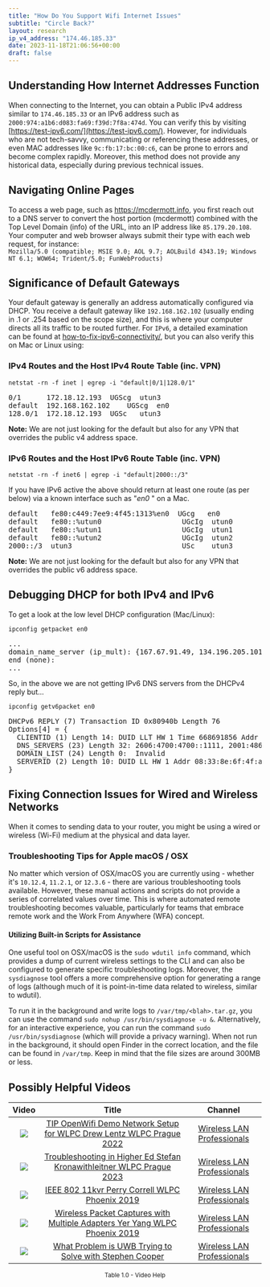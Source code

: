 ```yaml
---
title: "How Do You Support Wifi Internet Issues"
subtitle: "Circle Back?"
layout: research
ip_v4_address: "174.46.185.33"
date: 2023-11-18T21:06:56+00:00
draft: false
---
```


## Understanding How Internet Addresses Function

When connecting to the Internet, you can obtain a Public IPv4 address similar to ```174.46.185.33``` or an IPv6 address such as ```2000:974:a1b6:d083:fa69:f39d:7f8a:474d```. You can verify this by visiting [https://test-ipv6.com/](https://test-ipv6.com/). However, for individuals who are not tech-savvy, communicating or referencing these addresses, or even MAC addresses like ```9c:fb:17:bc:00:c6```, can be prone to errors and become complex rapidly. Moreover, this method does not provide any historical data, especially during previous technical issues.
## Navigating Online Pages 
To access a web page, such as https://mcdermott.info, you first reach out to a DNS server to convert the host portion (mcdermott) combined with the Top Level Domain (info) of the URL, into an IP address like ```85.179.20.108```. Your computer and web browser always submit their type with each web request, for instance: <br>```Mozilla/5.0 (compatible; MSIE 9.0; AOL 9.7; AOLBuild 4343.19; Windows NT 6.1; WOW64; Trident/5.0; FunWebProducts)```
## Significance of Default Gateways
Your default gateway is generally an address automatically configured via DHCP. You receive a default gateway like ```192.168.162.102``` (usually ending in .1 or .254 based on the scope size), and this is where your computer directs all its traffic to be routed further. For ```IPv6```, a detailed examination can be found at [how-to-fix-ipv6-connectivity/](/blog/how-to-fix-ipv6-connectivity/), but you can also verify this on Mac or Linux using: <br>
### IPv4 Routes and the Host IPv4 Route Table (inc. VPN)
```netstat -rn -f inet | egrep -i "default|0/1|128.0/1"```

<pre>
0/1      172.18.12.193  UGScg  utun3
default  192.168.162.102    UGScg  en0
128.0/1  172.18.12.193  UGSc   utun3</pre>

**Note:** We are not just looking for the default but also for any VPN that overrides the public v4 address space.

### IPv6 Routes and the Host IPv6 Route Table (inc. VPN)
```netstat -rn -f inet6 | egrep -i "default|2000::/3"```

If you have IPv6 active the above should return at least one route (as per below) via a known interface such as "_en0_ " on a Mac. 

<pre>
default   fe80:c449:7ee9:4f45:1313%en0  UGcg   en0
default   fe80::%utun0                   UGcIg  utun0
default   fe80::%utun1                   UGcIg  utun1
default   fe80::%utun2                   UGcIg  utun2
2000::/3  utun3                          USc    utun3</pre>

**Note:** We are not just looking for the default but also for any VPN that overrides the public v6 address space.
<br>

## Debugging DHCP for both IPv4 and IPv6

To get a look at the low level DHCP configuration (Mac/Linux): 

```ipconfig getpacket en0```

<pre>
...
domain_name_server (ip_mult): {167.67.91.49, 134.196.205.101}
end (none):
...</pre>

So, in the above we are not getting IPv6 DNS servers from the DHCPv4 reply but...

```ipconfig getv6packet en0```

<pre>
DHCPv6 REPLY (7) Transaction ID 0x80940b Length 76
Options[4] = {
  CLIENTID (1) Length 14: DUID LLT HW 1 Time 668691856 Addr 9c:fb:17:bc:00:c6
  DNS_SERVERS (23) Length 32: 2606:4700:4700::1111, 2001:4860:4860::8844
  DOMAIN_LIST (24) Length 0:  Invalid
  SERVERID (2) Length 10: DUID LL HW 1 Addr 08:33:8e:6f:4f:a5
}</pre>




## Fixing Connection Issues for Wired and Wireless Networks
When it comes to sending data to your router, you might be using a wired or wireless (Wi-Fi) medium at the physical and data layer.
### Troubleshooting Tips for Apple macOS / OSX
No matter which version of OSX/macOS you are currently using - whether it's ```10.12.4```, ```11.2.1```, or ```12.3.6``` - there are various troubleshooting tools available. However, these manual actions and scripts do not provide a series of correlated values over time. This is where automated remote troubleshooting becomes valuable, particularly for teams that embrace remote work and the Work From Anywhere (WFA) concept.
#### Utilizing Built-in Scripts for Assistance
One useful tool on OSX/macOS is the ```sudo wdutil info``` command, which provides a dump of current wireless settings to the CLI and can also be configured to generate specific troubleshooting logs. Moreover, the ```sysdiagnose``` tool offers a more comprehensive option for generating a range of logs (although much of it is point-in-time data related to wireless, similar to wdutil).

To run it in the background and write logs to ```/var/tmp/<blah>.tar.gz```, you can use the command ```sudo nohup /usr/bin/sysdiagnose -u &```. Alternatively, for an interactive experience, you can run the command ```sudo /usr/bin/sysdiagnose``` (which will provide a privacy warning). When not run in the background, it should open Finder in the correct location, and the file can be found in ```/var/tmp```. Keep in mind that the file sizes are around 300MB or less.
## Possibly Helpful Videos

<link href="/plugins/lity/css/lity.min.css" rel="stylesheet">
<script src="/plugins/lity/js/lity.min.js"></script>
<div class="table1-start"></div>

|Video | Title | Channel |
| :---: | :---: | :---: |
|<a href="https://www.youtube.com/watch?v=IDWliQnBNYM" data-lity><img src="https://i.ytimg.com/vi/IDWliQnBNYM/default.jpg" class="img-fluid"></a>|<a href="https://www.youtube.com/watch?v=IDWliQnBNYM" data-lity>TIP OpenWifi Demo Network Setup for WLPC   Drew Lentz   WLPC Prague 2022</a>|<a target="_blank" href="https://www.youtube.com/channel/UCIzBSS46vcqhwmBZ7ZpY-yg" >Wireless LAN Professionals</a>|
|<a href="https://www.youtube.com/watch?v=wNBRINpizoU" data-lity><img src="https://i.ytimg.com/vi/wNBRINpizoU/default.jpg" class="img-fluid"></a>|<a href="https://www.youtube.com/watch?v=wNBRINpizoU" data-lity>Troubleshooting in Higher Ed   Stefan Kronawithleitner   WLPC Prague 2023</a>|<a target="_blank" href="https://www.youtube.com/channel/UCIzBSS46vcqhwmBZ7ZpY-yg" >Wireless LAN Professionals</a>|
|<a href="https://www.youtube.com/watch?v=p_K9xHxFM8Y" data-lity><img src="https://i.ytimg.com/vi/p_K9xHxFM8Y/default.jpg" class="img-fluid"></a>|<a href="https://www.youtube.com/watch?v=p_K9xHxFM8Y" data-lity>IEEE 802 11kvr   Perry Correll   WLPC Phoenix 2019</a>|<a target="_blank" href="https://www.youtube.com/channel/UCIzBSS46vcqhwmBZ7ZpY-yg" >Wireless LAN Professionals</a>|
|<a href="https://www.youtube.com/watch?v=9RzmyNRK9e4" data-lity><img src="https://i.ytimg.com/vi/9RzmyNRK9e4/default.jpg" class="img-fluid"></a>|<a href="https://www.youtube.com/watch?v=9RzmyNRK9e4" data-lity>Wireless Packet Captures with Multiple Adapters   Yer Yang   WLPC Phoenix 2019</a>|<a target="_blank" href="https://www.youtube.com/channel/UCIzBSS46vcqhwmBZ7ZpY-yg" >Wireless LAN Professionals</a>|
|<a href="https://www.youtube.com/watch?v=zq5WOz06k_k" data-lity><img src="https://i.ytimg.com/vi/zq5WOz06k_k/default.jpg" class="img-fluid"></a>|<a href="https://www.youtube.com/watch?v=zq5WOz06k_k" data-lity>What Problem is UWB Trying to Solve with Stephen Cooper</a>|<a target="_blank" href="https://www.youtube.com/channel/UCIzBSS46vcqhwmBZ7ZpY-yg" >Wireless LAN Professionals</a>|

<center><small>Table 1.0 - Video Help</small></center>
 <br>
<div class="table1-end"></div>
<script type="text/javascript">
(function() {
    $('div.table1-start').nextUntil('div.table1-end', 'table').addClass('table thead-dark table-striped table-responsive rounded').attr('id', 't1');
    $('#t1').find('thead').addClass('thead-dark');
})();
</script>
